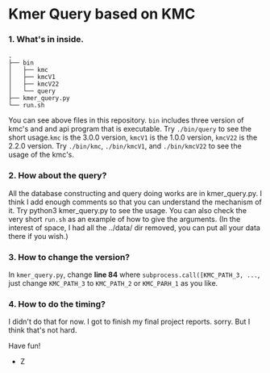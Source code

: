 Kmer Query based on KMC
==================================

### 1. What's in inside.
    .
    ├── bin
    │   ├── kmc
    │   ├── kmcV1
    │   ├── kmcV22
    │   └── query
    ├── kmer_query.py
    └── run.sh

You can see above files in this repository.
`bin` includes three version of kmc's and and api program that is executable. Try `./bin/query` to see the short usage.`kmc` is the 3.0.0 version, `kmcV1` is the 1.0.0 version, `kmcV22` is the 2.2.0 version. Try `./bin/kmc`, `./bin/kmcV1`, and `./bin/kmcV22` to see the usage of the kmc's.

### 2. How about the query?
All the database constructing and query doing works are in kmer_query.py. I think I add enough comments so that you can understand the mechanism of it. Try python3 kmer_query.py to see the usage. You can also check the very short `run.sh` as an example of how to give the arguments. (In the interest of space, I had all the ../data/ dir removed, you can put all your data there if you wish.)

### 3. How to change the version?
In `kmer_query.py`, change __line 84__ where ```subprocess.call([KMC_PATH_3, ...```, just change `KMC_PATH_3` to `KMC_PATH_2` or `KMC_PARH_1` as you like.

### 4. How to do the timing?
I didn't do that for now. I got to finish my final project reports. sorry. But I think that's not hard.

Have fun!

- Z

